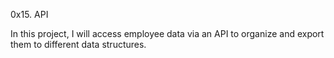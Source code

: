 0x15. API

In this project, I will access employee data via an API to organize and export them to different data structures.

